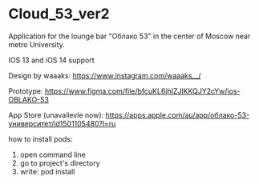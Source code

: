 # Cloud_53_ver2

Application for the lounge bar "Облако 53" in the center of Moscow near metro University.

IOS 13 and iOS 14 support

Design by waaaks: https://www.instagram.com/waaaks__/

Prototype: https://www.figma.com/file/bfcuKL6jhIZJlKKQJY2cYw/ios-OBLAKO-53

App Store (unavailevle now): https://apps.apple.com/au/app/облако-53-университет/id1501105480?l=ru

how to install pods:
1. open command line
2. go to project's directory
3. write: pod install

